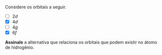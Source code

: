 Considere os orbitais a seguir.

- [ ] $2d$
- [x] $4d$
- [ ] $4g$
- [x] $6f$

**Assinale** a alternativa que relaciona os orbitais que podem existir no átomo de hidrogênio.
